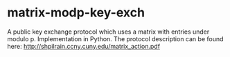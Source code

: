# matrix-modp-key-exch
A public key exchange protocol which uses a matrix with entries under modulo p. Implementation in Python.
The protocol description can be found here: http://shpilrain.ccny.cuny.edu/matrix_action.pdf
